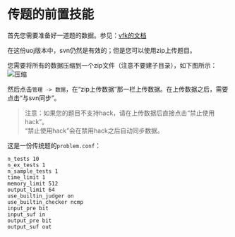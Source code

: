 # 传题的前置技能

首先您需要准备好一道题的数据。参见：[vfk的文档](https://vfleaking.github.io/uoj/problem/)

在这份uoj版本中，svn仍然是有效的；但是您可以使用zip上传题目。

您需要将所有的数据压缩到一个zip文件（注意不要建子目录），如下图所示：
![压缩](http://i1.piimg.com/567571/fa8e54f093b6ede2.png)

然后点击`管理 -> 数据`，在“zip上传数据”那一栏上传数据。在上传数据之后，需要点击“与svn同步”。

> 注意：如果您的题目不支持hack，请在上传数据后直接点击“禁止使用hack”。  
> “禁止使用hack”会在禁用hack之后自动同步数据。

这是一份传统题的`problem.conf`：
```plaintext
n_tests 10
n_ex_tests 1
n_sample_tests 1
time_limit 1
memory_limit 512
output_limit 64
use_builtin_judger on
use_builtin_checker ncmp
input_pre bit
input_suf in
output_pre bit
output_suf out
```

